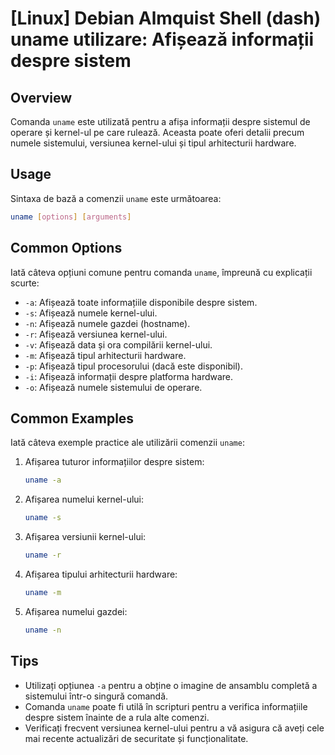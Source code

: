 # [Linux] Debian Almquist Shell (dash) uname utilizare: Afișează informații despre sistem

## Overview
Comanda `uname` este utilizată pentru a afișa informații despre sistemul de operare și kernel-ul pe care rulează. Aceasta poate oferi detalii precum numele sistemului, versiunea kernel-ului și tipul arhitecturii hardware.

## Usage
Sintaxa de bază a comenzii `uname` este următoarea:

```bash
uname [options] [arguments]
```

## Common Options
Iată câteva opțiuni comune pentru comanda `uname`, împreună cu explicații scurte:

- `-a`: Afișează toate informațiile disponibile despre sistem.
- `-s`: Afișează numele kernel-ului.
- `-n`: Afișează numele gazdei (hostname).
- `-r`: Afișează versiunea kernel-ului.
- `-v`: Afișează data și ora compilării kernel-ului.
- `-m`: Afișează tipul arhitecturii hardware.
- `-p`: Afișează tipul procesorului (dacă este disponibil).
- `-i`: Afișează informații despre platforma hardware.
- `-o`: Afișează numele sistemului de operare.

## Common Examples
Iată câteva exemple practice ale utilizării comenzii `uname`:

1. Afișarea tuturor informațiilor despre sistem:
   ```bash
   uname -a
   ```

2. Afișarea numelui kernel-ului:
   ```bash
   uname -s
   ```

3. Afișarea versiunii kernel-ului:
   ```bash
   uname -r
   ```

4. Afișarea tipului arhitecturii hardware:
   ```bash
   uname -m
   ```

5. Afișarea numelui gazdei:
   ```bash
   uname -n
   ```

## Tips
- Utilizați opțiunea `-a` pentru a obține o imagine de ansamblu completă a sistemului într-o singură comandă.
- Comanda `uname` poate fi utilă în scripturi pentru a verifica informațiile despre sistem înainte de a rula alte comenzi.
- Verificați frecvent versiunea kernel-ului pentru a vă asigura că aveți cele mai recente actualizări de securitate și funcționalitate.